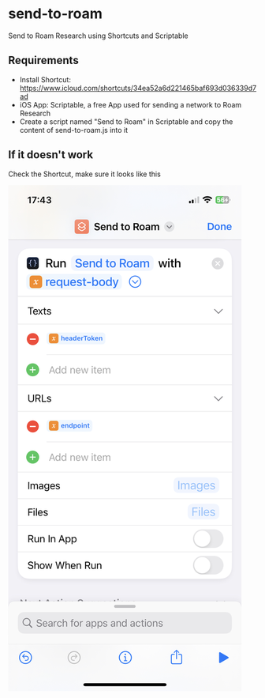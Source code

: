 # send-to-roam
Send to Roam Research using Shortcuts and Scriptable

## Requirements

- Install Shortcut: https://www.icloud.com/shortcuts/34ea52a6d221465baf693d036339d7ad
- iOS App: Scriptable, a free App used for sending a network to Roam Research
- Create a script named "Send to Roam" in Scriptable and copy the content of send-to-roam.js into it

## If it doesn't work

Check the Shortcut, make sure it looks like this

![](./Scriptable%20action%20config%20screenshot.jpeg)